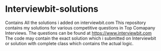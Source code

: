 # Interviewbit-solutions
Contains All the solutions i added on interviewbit.com
This repository contains my solutions for various competitive questions in Top Comapany Interviews. The questions can be found at https://www.interviewbit.com The code may contain the exact solution which i submitted on Interviewbit or solution with complete class which contains the actual logic.
